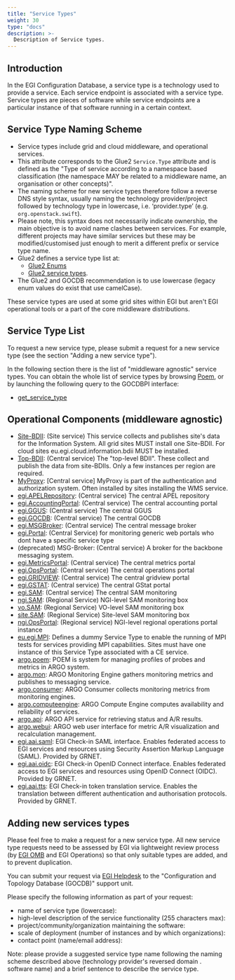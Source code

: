```yaml
---
title: "Service Types"
weight: 30
type: "docs"
description: >-
  Description of Service types.
---
```


## Introduction

In the EGI Configuration Database, a service type is a technology used to
provide a service. Each service endpoint is associated with a service type.
Service types are pieces of software while service endpoints are a particular
instance of that software running in a certain context.

## Service Type Naming Scheme

- Service types include grid and cloud middleware, and operational services.
- This attribute corresponds to the Glue2 `Service.Type` attribute and is
  defined as the "Type of service according to a namespace based classification
  (the namespace MAY be related to a middleware name, an organisation or other
  concepts)".
- The naming scheme for new service types therefore follow a reverse DNS style
  syntax, usually naming the technology provider/project followed by technology
  type in lowercase, i.e. ‘provider.type’ (e.g. `org.openstack.swift`).
- Please note, this syntax does not necessarily indicate ownership, the main
  objective is to avoid name clashes between services. For example, different
  projects may have similar services but these may be modified/customised just
  enough to merit a different prefix or service type name.
- Glue2 defines a service type list at:
  - [Glue2 Enums](https://github.com/OGF-GLUE/Enumerations)
  - [Glue2 service types](https://github.com/OGF-GLUE/Enumerations/blob/master/ServiceType_t.csv).
- The Glue2 and GOCDB recommendation is to use lowercase (legacy enum values do
  exist that use camelCase).

These service types are used at some grid sites within EGI but aren't EGI
operational tools or a part of the core middleware distributions.

## Service Type List

To request a new service type, please submit a request for a new service type
(see the section "Adding a new service type").

In the following section there is the list of "middleware agnostic" service
types. You can obtain the whole list of service types by browsing
[Poem](https://poem.egi.eu/ui/public_servicetypes), or by launching the
following query to the GOCDBPI interface:

- [get_service_type](https://goc.egi.eu/gocdbpi/public/?method=get_service_types)

## Operational Components (middleware agnostic)

- [Site-BDII](https://goc.egi.eu/gocdbpi/public/?method=get_service_endpoint&service_type=Site-BDII):
  (Site service) This service collects and publishes site's data for the
  Information System. All grid sites MUST install one Site-BDII. For cloud sites
  eu.egi.cloud.information.bdii MUST be installed.
- [Top-BDII](https://goc.egi.eu/gocdbpi/public/?method=get_service_endpoint&service_type=Top-BDII):
  (Central service) The "top-level BDII". These collect and publish the data
  from site-BDIIs. Only a few instances per region are required.
- [MyProxy](https://goc.egi.eu/gocdbpi/public/?method=get_service_endpoint&service_type=MyProxy):
  [Central service] MyProxy is part of the authentication and authorization
  system. Often installed by sites installing the WMS service.
- [egi.APELRepository](https://goc.egi.eu/gocdbpi/public/?method=get_service_endpoint&service_type=egi.APELRepository):
  (Central service) The central APEL repository
- [egi.AccountingPortal](https://goc.egi.eu/gocdbpi/public/?method=get_service_endpoint&service_type=egi.AccountingPortal):
  (Central service) The central accounting portal
- [egi.GGUS](https://goc.egi.eu/gocdbpi/public/?method=get_service_endpoint&service_type=egi.GGUS):
  (Central service) The central GGUS
- [egi.GOCDB](https://goc.egi.eu/gocdbpi/public/?method=get_service_endpoint&service_type=egi.GOCDB):
  (Central service) The central GOCDB
- [egi.MSGBroker](https://goc.egi.eu/gocdbpi/public/?method=get_service_endpoint&service_type=egi.MSGBroker):
  (Central service) The central message broker
- [egi.Portal](https://goc.egi.eu/gocdbpi/public/?method=get_service_endpoint&service_type=egi.Portal):
  (Central Service) for monitoring generic web portals who dont have a specific
  service type
- (deprecated) MSG-Broker: (Central service) A broker for the backbone messaging
  system.
- [egi.MetricsPortal](https://goc.egi.eu/gocdbpi/public/?method=get_service_endpoint&service_type=egi.MetricsPortal):
  (Central service) The central metrics portal
- [egi.OpsPortal](https://goc.egi.eu/gocdbpi/public/?method=get_service_endpoint&service_type=egi.OpsPortal):
  (Central service) The central operations portal
- [egi.GRIDVIEW](https://goc.egi.eu/gocdbpi/public/?method=get_service_endpoint&service_type=egi.GRIDVIEW):
  (Central service) The central gridview portal
- [egi.GSTAT](https://goc.egi.eu/gocdbpi/public/?method=get_service_endpoint&service_type=egi.GSTAT):
  (Central service) The central GStat portal
- [egi.SAM](https://goc.egi.eu/gocdbpi/public/?method=get_service_endpoint&service_type=egi.SAM):
  (Central service) The central SAM monitoring
- [ngi.SAM](https://goc.egi.eu/gocdbpi/public/?method=get_service_endpoint&service_type=ngi.SAM):
  (Regional Service) NGI-level SAM monitoring box
- [vo.SAM](https://goc.egi.eu/gocdbpi/public/?method=get_service_endpoint&service_type=vo.SAM):
  (Regional Service) VO-level SAM monitoring box
- [site.SAM](https://goc.egi.eu/gocdbpi/public/?method=get_service_endpoint&service_type=site.SAM):
  (Regional Service) Site-level SAM monitoring box
- [ngi.OpsPortal](https://goc.egi.eu/gocdbpi/public/?method=get_service_endpoint&service_type=ngi.OpsPortal):
  (Regional service) NGI-level regional operations portal instance
- [eu.egi.MPI](https://goc.egi.eu/gocdbpi/public/?method=get_service_endpoint&service_type=eu.egi.MPI):
  Defines a dummy Service Type to enable the running of MPI tests for services
  providing MPI capabilities. Sites must have one instance of this Service Type
  associated with a CE service.
- [argo.poem](https://goc.egi.eu/gocdbpi/public/?method=get_service_endpoint&service_type=argo.poem):
  POEM is system for managing profiles of probes and metrics in ARGO system.
- [argo.mon](https://goc.egi.eu/gocdbpi/public/?method=get_service_endpoint&service_type=argo.mon):
  ARGO Monitoring Engine gathers monitoring metrics and publishes to messaging
  service.
- [argo.consumer](https://goc.egi.eu/gocdbpi/public/?method=get_service_endpoint&service_type=argo.consumer):
  ARGO Consumer collects monitoring metrics from monitoring engines.
- [argo.computeengine](https://goc.egi.eu/gocdbpi/public/?method=get_service_endpoint&service_type=argo.computeengine):
  ARGO Compute Engine computes availability and reliability of services.
- [argo.api](https://goc.egi.eu/gocdbpi/public/?method=get_service_endpoint&service_type=argo.api):
  ARGO API service for retrieving status and A/R results.
- [argo.webui](https://goc.egi.eu/gocdbpi/public/?method=get_service_endpoint&service_type=argo.webui):
  ARGO web user interface for metric A/R visualization and recalculation
  management.
- [egi.aai.saml](https://goc.egi.eu/gocdbpi/public/?method=get_service_endpoint&service_type=egi.aai.saml):
  EGI Check-in SAML interface. Enables federated access to EGI services and
  resources using Security Assertion Markup Language (SAML). Provided by GRNET.
- [egi.aai.oidc](https://goc.egi.eu/gocdbpi/public/?method=get_service_endpoint&service_type=egi.aai.oidc):
  EGI Check-in OpenID Connect interface. Enables federated access to EGI
  services and resources using OpenID Connect (OIDC). Provided by GRNET.
- [egi.aai.tts](https://goc.egi.eu/gocdbpi/public/?method=get_service_endpoint&service_type=egi.aai.tts):
  EGI Check-in token translation service. Enables the translation between
  different authentication and authorisation protocols. Provided by GRNET.

## Adding new services types

Please feel free to make a request for a new service type. All new service type
requests need to be assessed by EGI via lightweight review process (by
[EGI OMB](https://go.egi.eu/omb) and EGI Operations) so that only suitable types
are added, and to prevent duplication.

You can submit your request via [EGI Helpdesk](../../helpdesk) to the
"Configuration and Topology Database (GOCDB)" support unit.

Please specify the following information as part of your request:

- name of service type (lowercase):
- high-level description of the service functionality (255 characters max):
- project/community/organization maintaining the software:
- scale of deployment (number of instances and by which organizations):
- contact point (name/email address):

Note: please provide a suggested service type name following the naming scheme
described above (technology provider's reversed domain . software name) and a
brief sentence to describe the service type.
